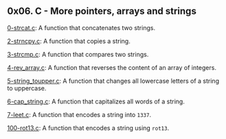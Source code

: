 ## 0x06. C - More pointers, arrays and strings

[0-strcat.c](./0-strcat.c): A function that concatenates two strings.

[2-strncpy.c](./2-strncpy.c): A function that copies a string.

[3-strcmp.c](./3-strcmp.c): A function that compares two strings.

[4-rev_array.c](./4-rev_array.c): A function that reverses the content of an array of integers.

[5-string_toupper.c](./5-string_toupper.c): A function that changes all lowercase letters of a string to uppercase.

[6-cap_string.c](./6-cap_string.c): A function that capitalizes all words of a string.

[7-leet.c](./7-leet.c): A function that encodes a string into `1337`.

[100-rot13.c](./100-rot13.c): A function that encodes a string using `rot13`.


